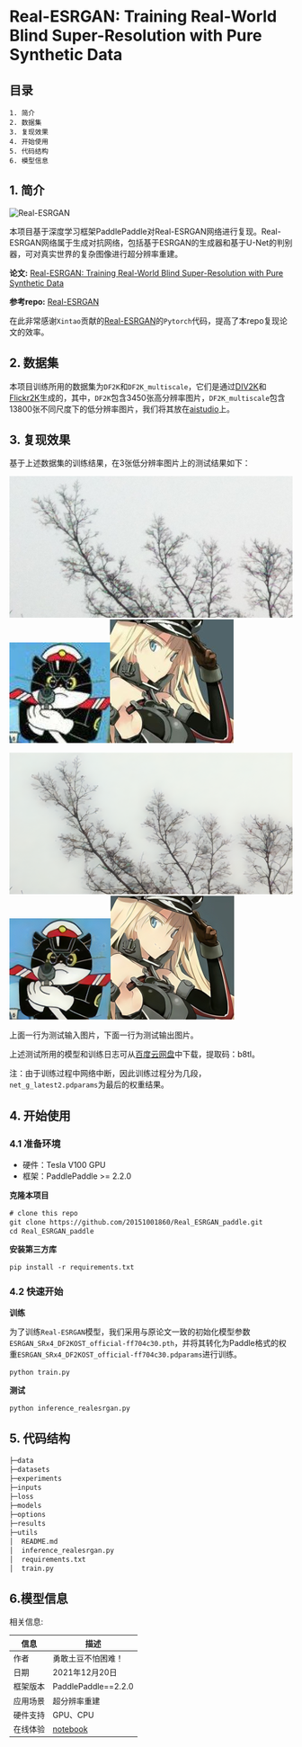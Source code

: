# Real-ESRGAN: Training Real-World Blind Super-Resolution with Pure Synthetic Data


## 目录

```
1. 简介
2. 数据集
3. 复现效果
4. 开始使用
5. 代码结构
6. 模型信息
```

## 1. 简介
![Real-ESRGAN](https://user-images.githubusercontent.com/52402835/144571624-a29d9a88-d08a-4891-8356-2d9d62798774.jpg)

本项目基于深度学习框架PaddlePaddle对Real-ESRGAN网络进行复现。Real-ESRGAN网络属于生成对抗网络，包括基于ESRGAN的生成器和基于U-Net的判别器，可对真实世界的复杂图像进行超分辨率重建。


**论文:** [Real-ESRGAN: Training Real-World Blind Super-Resolution with Pure Synthetic Data](https://paperswithcode.com/paper/real-esrgan-training-real-world-blind-super)

**参考repo:** [Real-ESRGAN](https://github.com/xinntao/Real-ESRGAN)

在此非常感谢` Xintao `贡献的[Real-ESRGAN](https://github.com/xinntao/Real-ESRGAN)的`Pytorch`代码，提高了本repo复现论文的效率。


## 2. 数据集

本项目训练所用的数据集为```DF2K```和```DF2K_multiscale```，它们是通过[DIV2K](http://data.vision.ee.ethz.ch/cvl/DIV2K/DIV2K_train_HR.zip)和[Flickr2K](https://cv.snu.ac.kr/research/EDSR/Flickr2K.tar)生成的，其中，```DF2K```包含3450张高分辨率图片，```DF2K_multiscale```包含13800张不同尺度下的低分辨率图片，我们将其放在[aistudio](https://aistudio.baidu.com/aistudio/datasetdetail/119372)上。

## 3. 复现效果
基于上述数据集的训练结果，在3张低分辨率图片上的测试结果如下：

![test_input1](inputs/00003.png)![test_input2](inputs/0014.jpg)![test_input3](inputs/0030.jpg)

<img src='results/00003_out.png' width = '513px'><img src='results/0014_out.jpg' width = '180px'><img src='results/0030_out.jpg' width = '220px'>

上面一行为测试输入图片，下面一行为测试输出图片。

上述测试所用的模型和训练日志可从[百度云网盘](https://pan.baidu.com/s/1mWO8aGCNdpRf8vXJIPjGYg)中下载，提取码：b8tl。

注：由于训练过程中网络中断，因此训练过程分为几段，```net_g_latest2.pdparams```为最后的权重结果。

## 4. 开始使用

### 4.1 准备环境

- 硬件：Tesla V100 GPU
- 框架：PaddlePaddle >= 2.2.0


**克隆本项目**
```
# clone this repo
git clone https://github.com/20151001860/Real_ESRGAN_paddle.git
cd Real_ESRGAN_paddle
```
**安装第三方库**
```
pip install -r requirements.txt
```

### 4.2 快速开始

**训练**


为了训练`Real-ESRGAN`模型，我们采用与原论文一致的初始化模型参数`ESRGAN_SRx4_DF2KOST_official-ff704c30.pth`，并将其转化为Paddle格式的权重`ESRGAN_SRx4_DF2KOST_official-ff704c30.pdparams`进行训练。
```
python train.py
```

**测试**

```
python inference_realesrgan.py
```

## 5. 代码结构

```
├─data                          
├─datasets                         
├─experiments                           
├─inputs       
├─loss
├─models
├─options
├─results
├─utils
│  README.md
│  inference_realesrgan.py                                                           
│  requirements.txt                                       
│  train.py                                     

```

## 6.模型信息
相关信息:

| 信息 | 描述 |
| --- | --- |
| 作者 | 勇敢土豆不怕困难！|
| 日期 | 2021年12月20日 |
| 框架版本 | PaddlePaddle==2.2.0 |
| 应用场景 | 超分辨率重建 |
| 硬件支持 | GPU、CPU |
| 在线体验 | [notebook](https://aistudio.baidu.com/aistudio/projectdetail/3156903)|
